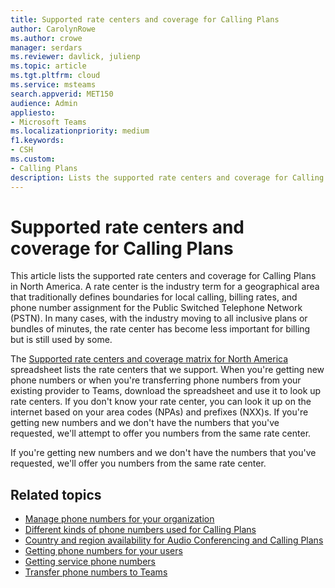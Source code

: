 ```yaml
---
title: Supported rate centers and coverage for Calling Plans
author: CarolynRowe
ms.author: crowe
manager: serdars
ms.reviewer: davlick, julienp
ms.topic: article
ms.tgt.pltfrm: cloud
ms.service: msteams
search.appverid: MET150
audience: Admin
appliesto:
- Microsoft Teams
ms.localizationpriority: medium
f1.keywords: 
- CSH
ms.custom:
- Calling Plans
description: Lists the supported rate centers and coverage for Calling Plans.
---
```


# Supported rate centers and coverage for Calling Plans

This article lists the supported rate centers and coverage for Calling Plans in North America. A rate center is the industry term for a geographical area that traditionally defines boundaries for local calling, billing rates, and phone number assignment for the Public Switched Telephone Network (PSTN). In many cases, with the industry moving to all inclusive plans or bundles of minutes, the rate center has become less important for billing but is still used by some.

The [Supported rate centers and coverage matrix for North America](https://www.microsoft.com/download/details.aspx?id=102534) spreadsheet lists the rate centers that we support. When you're getting new phone numbers or when you're transferring phone numbers from your existing provider to Teams, download the spreadsheet and use it to look up rate centers. If you don't know your rate center, you can look it up on the internet based on your area codes (NPAs) and prefixes (NXX)s.
If you're getting new numbers and we don't have the numbers that you've requested, we'll attempt to offer you numbers from the same rate center.

If you're getting new numbers and we don't have the numbers that you've requested, we'll offer you numbers from the same rate center.

## Related topics

- [Manage phone numbers for your organization](../manage-phone-numbers-for-your-organization/manage-phone-numbers-for-your-organization.md)
- [Different kinds of phone numbers used for Calling Plans](../different-kinds-of-phone-numbers-used-for-calling-plans.md)
- [Country and region availability for Audio Conferencing and Calling Plans](../country-and-region-availability-for-audio-conferencing-and-calling-plans/country-and-region-availability-for-audio-conferencing-and-calling-plans.md)
- [Getting phone numbers for your users](../getting-phone-numbers-for-your-users.md)
- [Getting service phone numbers](../getting-service-phone-numbers.md)
- [Transfer phone numbers to Teams](transfer-phone-numbers-to-teams.md)
